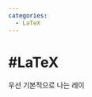 ```yaml
---
categories:
  - LaTeX
---
```


# #LaTeX

우선 기본적으로 나는 레이
<!--stackedit_data:
eyJoaXN0b3J5IjpbNjU2MDY1NTU0XX0=
-->